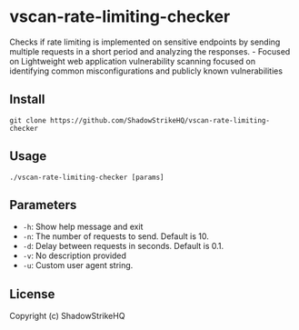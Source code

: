 # vscan-rate-limiting-checker
Checks if rate limiting is implemented on sensitive endpoints by sending multiple requests in a short period and analyzing the responses. - Focused on Lightweight web application vulnerability scanning focused on identifying common misconfigurations and publicly known vulnerabilities

## Install
`git clone https://github.com/ShadowStrikeHQ/vscan-rate-limiting-checker`

## Usage
`./vscan-rate-limiting-checker [params]`

## Parameters
- `-h`: Show help message and exit
- `-n`: The number of requests to send. Default is 10.
- `-d`: Delay between requests in seconds. Default is 0.1.
- `-v`: No description provided
- `-u`: Custom user agent string.

## License
Copyright (c) ShadowStrikeHQ
